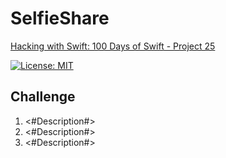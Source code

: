 # SelfieShare

[Hacking with Swift: 100 Days of Swift - Project 25][1]

[![License: MIT](https://img.shields.io/badge/License-MIT-yellow.svg)](https://opensource.org/licenses/MIT)

## Challenge

1. <#Description#>
2. <#Description#>
3. <#Description#>

[1]: https://www.hackingwithswift.com/100/83